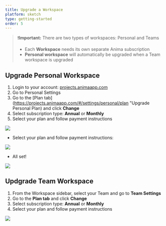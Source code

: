 ```yaml
---
title: Upgrade a Workspace
platform: sketch
type: getting-started
order: 5
---
```


> ❗️**Important:** There are two types of workspaces: Personal and Teams
> - Each **Workspace** needs its own separate Anima subscription
> - **Personal workspace** will automatically be upgraded when a Team workspace is upgraded
> 
> 

## Upgrade Personal Workspace

1. Login to your account: [projects.animaapp.com](https://projects.animaapp.com)
2. Go to Personal Settings
3. Go to the [Plan tab](https://projects.animaapp.com/#/settings/personal/plan "Upgrade Personal Plan) and click **Change**
4. Select subscription type: **Annual** or **Monthly**
5. Select your plan and follow payment instructions

![](https://downloads.intercomcdn.com/i/o/98345853/389649c8fa76cbfa0fc7a1da/Screen+Shot+2019-01-21+at+3.30.01+PM.png)

-   Select your plan and follow payment instructions:

![](https://downloads.intercomcdn.com/i/o/124259735/0f1b389932e0e48dfa644ace/New+Prices+and+tiers.png)
-   All set!

![](https://downloads.intercomcdn.com/i/o/98342871/4f42817ebab4b9e2e2244571/Screen+Shot+2019-01-21+at+3.32.16+PM.png)

## Updgrade Team Workspace

1. From the Workspace sidebar, select your Team and go to **Team Settings**
2. Go to the **Plan tab** and click **Change**
3. Select subscription type: **Annual** or **Monthly**
4. Select your plan and follow payment instructions

![](https://p46.f4.n0.cdn.getcloudapp.com/items/Qwu7N6N9/Upgrade%20Team%402x.png?v=c4eaaf55864fd635863ab8e665708232)

